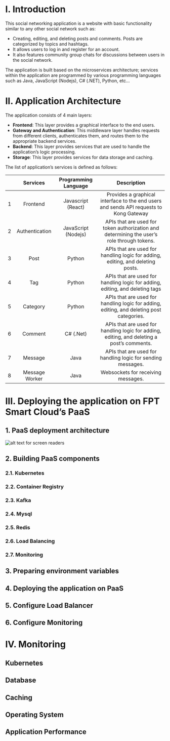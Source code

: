 # I. Introduction

This social networking application is a website with basic functionality similar to any other social network such as:
- Creating, editing, and deleting posts and comments. Posts are categorized by topics and hashtags.
- It allows users to log in and register for an account.
- It also features community group chats for discussions between users in the social network.

The application is built based on the microservices architecture; services within the application are programmed by various programming languages such as Java, JavaScript (Nodejs), C# (.NET), Python, etc…

# II. Application Architecture

The application consists of 4 main layers:
- **Frontend**: This layer provides a graphical interface to the end users.
- **Gateway and Authentication**: This middleware layer handles requests from different clients, authenticates them, and routes them to the appropriate backend services.
- **Backend**: This layer provides services that are used to handle the application’s logic processing.
- **Storage**: This layer provides services for data storage and caching.

The list of application’s services is defined as follows:


||Services|Programming Language|Description|
|:-:|:-:|:-:|:-:|
|1|Frontend|Javascript (React)|Provides a graphical interface to the end users and sends API requests to Kong Gateway|
|2|Authentication|JavaScript (Nodejs)|APIs that are used for token authorization and determining the user’s role through tokens.|
|3|Post|Python|APIs that are used for handling logic for adding, editing, and deleting posts.|
|4|Tag|Python|APIs that are used for handling logic for adding, editing, and deleting tags|
|5|Category|Python|APIs that are used for handling logic for adding, editing, and deleting post categories.|
|6|Comment|C# (.Net)|APIs that are used for handling logic for adding, editing, and deleting a post’s comments.|
|7|Message|Java|APIs that are used for handling logic for sending messages.|
|8|Message Worker|Java|Websockets for receiving messages.|



# III. Deploying the application on FPT Smart Cloud’s PaaS

## 1. PaaS deployment architecture

![alt text for screen readers](../fptcloud-samples/images/paas-deployment.png "PaaS Deployment")


## 2. Building PaaS components
### 2.1. Kubernetes
### 2.2. Container Registry
### 2.3. Kafka
### 2.4. Mysql
### 2.5. Redis
### 2.6. Load Balancing
### 2.7. Monitoring
## 3. Preparing environment variables
## 4. Deploying the application on PaaS
## 5. Configure Load Balancer
## 6. Configure Monitoring

# IV. Monitoring
## Kubernetes
## Database
## Caching
## Operating System
## Application Performance
